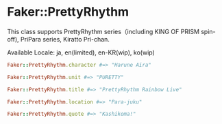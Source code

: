 # Faker::PrettyRhythm

This class supports PrettyRhythm series（including KING OF PRISM spin-off), PriPara series, Kiratto Pri-chan.

Available Locale: ja, en(limited), en-KR(wip), ko(wip)

```ruby
Faker::PrettyRhythm.character #=> "Harune Aira"

Faker::PrettyRhythm.unit #=> "PURETTY"

Faker::PrettyRhythm.title #=> "PrettyRhythm Rainbow Live"

Faker::PrettyRhythm.location #=> "Para-juku"

Faker::PrettyRhythm.quote #=> "Kashikoma!"
```
